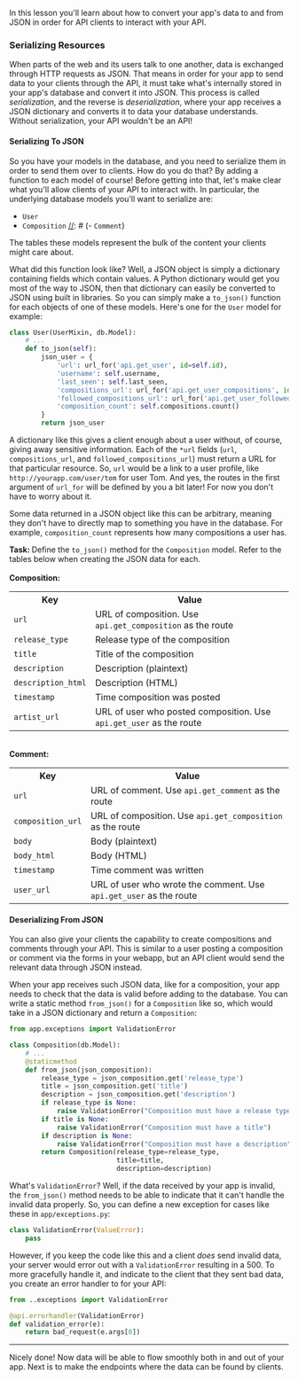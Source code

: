In this lesson you'll learn about how to convert your app's data to and from JSON in order for API clients to interact with your API.

### Serializing Resources

When parts of the web and its users talk to one another, data is exchanged through HTTP requests as JSON. That means in order for your app to send data to your clients through the API, it must take what's internally stored in your app's database and convert it into JSON. This process is called *serialization*, and the reverse is *deserialization*, where your app receives a JSON dictionary and converts it to data your database understands. Without serialization, your API wouldn't be an API!

#### Serializing To JSON

So you have your models in the database, and you need to serialize them in order to send them over to clients. How do you do that? By adding a function to each model of course! Before getting into that, let's make clear what you'll allow clients of your API to interact with. In particular, the underlying database models you'll want to serialize are:

- `User`
- `Composition`
[//]: # (- `Comment`)

The tables these models represent the bulk of the content your clients might care about.

What did this function look like? Well, a JSON object is simply a dictionary containing fields which contain values. A Python dictionary would get you most of the way to JSON, then that dictionary can easily be converted to JSON using built in libraries. So you can simply make a `to_json()` function for each objects of one of these models. Here's one for the `User` model for example:

```python
class User(UserMixin, db.Model):
    # ...
    def to_json(self):
        json_user = {
            'url': url_for('api.get_user', id=self.id),
            'username': self.username,
            'last_seen': self.last_seen,
            'compositions_url': url_for('api.get_user_compositions', id=self.id),
            'followed_compositions_url': url_for('api.get_user_followed', id=self.id),
            'composition_count': self.compositions.count()
        }
        return json_user
```

A dictionary like this gives a client enough about a user without, of course, giving away sensitive information. Each of the `*url` fields (`url`, `compositions_url`, and `followed_compositions_url`) must return a URL for that particular resource. So, `url` would be a link to a user profile, like `http://yourapp.com/user/tom` for user Tom. And yes, the routes in the first argument of `url_for` will be defined by you a bit later! For now you don't have to worry about it.

Some data returned in a JSON object like this can be arbitrary, meaning they don't have to directly map to something you have in the database. For example, `composition_count` represents how many compositions a user has.

<div class="alert alert-info" role="alert"><b>Task: </b>Define the <code>to_json()</code> method for the <code>Composition</code> model. Refer to the tables below when creating the JSON data for each.

[//]: # (and <code>Comment</code>)

<br>
<br>
<b>Composition:</b>
<br>
<table style="width:100%">
  <tr>
    <th>Key</th>
    <th>Value</th>
  </tr>
  <tr>
    <td><code>url</code></td>
    <td>URL of composition. Use <code>api.get_composition</code> as the route</td>
  </tr>
  <tr>
    <td><code>release_type</code></td>
    <td>Release type of the composition</td>
  </tr>
  <tr>
    <td><code>title</code></td>
    <td>Title of the composition</td>
  </tr>
  <tr>
    <td><code>description</code></td>
    <td>Description (plaintext)</td>
  </tr>
  <tr>
    <td><code>description_html</code></td>
    <td>Description (HTML)</td>
  </tr>
  <tr>
    <td><code>timestamp</code></td>
    <td>Time composition was posted</td>
  </tr>
  <tr>
    <td><code>artist_url</code></td>
    <td>URL of user who posted composition. Use <code>api.get_user</code> as the route</td>
  </tr>
</table>
<br>
<b>Comment:</b>
<br>
<table style="width:100%">
  <tr>
    <th>Key</th>
    <th>Value</th>
  </tr>
  <tr>
    <td><code>url</code></td>
    <td>URL of comment. Use <code>api.get_comment</code> as the route</td>
  </tr>
  <tr>
    <td><code>composition_url</code></td>
    <td>URL of composition. Use <code>api.get_composition</code> as the route</td>
  </tr>
  <tr>
    <td><code>body</code></td>
    <td>Body (plaintext)</td>
  </tr>
  <tr>
    <td><code>body_html</code></td>
    <td>Body (HTML)</td>
  </tr>
  <tr>
    <td><code>timestamp</code></td>
    <td>Time comment was written</td>
  </tr>
  <tr>
    <td><code>user_url</code></td>
    <td>URL of user who wrote the comment. Use <code>api.get_user</code> as the route</td>
  </tr>
</table>
</div>

#### Deserializing From JSON

You can also give your clients the capability to create compositions and comments through your API. This is similar to a user posting a composition or comment via the forms in your webapp, but an API client would send the relevant data through JSON instead.

When your app receives such JSON data, like for a composition, your app needs to check that the data is valid before adding to the database. You can write a static method `from_json()` for a `Composition` like so, which would take in a JSON dictionary and return a `Composition`:

```python
from app.exceptions import ValidationError

class Composition(db.Model):
    # ...
    @staticmethod
    def from_json(json_composition):
        release_type = json_composition.get('release_type')
        title = json_composition.get('title')
        description = json_composition.get('description')
        if release_type is None:
            raise ValidationError("Composition must have a release type")
        if title is None:
            raise ValidationError("Composition must have a title")
        if description is None:
            raise ValidationError("Composition must have a description")
        return Composition(release_type=release_type,
                           title=title,
                           description=description)
```

What's `ValidationError`? Well, if the data received by your app is invalid, the `from_json()` method needs to be able to indicate that it can't handle the invalid data properly. So, you can define a new exception for cases like these in `app/exceptions.py`:

```python
class ValidationError(ValueError):
    pass
```

However, if you keep the code like this and a client *does* send invalid data, your server would error out with a `ValidationError` resulting in a 500. To more gracefully handle it, and indicate to the client that they sent bad data, you create an error handler to for your API:

```python
from ..exceptions import ValidationError

@api.errorhandler(ValidationError)
def validation_error(e):
    return bad_request(e.args[0])
```

___

Nicely done! Now data will be able to flow smoothly both in and out of your app. Next is to make the endpoints where the data can be found by clients.
